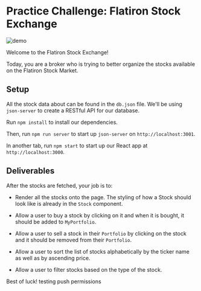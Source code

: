 # Practice Challenge: Flatiron Stock Exchange

![demo](https://curriculum-content.s3.amazonaws.com/phase-2/react-hooks-practice-stocks/stocks.gif)

Welcome to the Flatiron Stock Exchange!

Today, you are a broker who is trying to better organize the stocks available on
the Flatiron Stock Market.

## Setup

All the stock data about can be found in the `db.json` file. We'll
be using `json-server` to create a RESTful API for our database.

Run `npm install` to install our dependencies.

Then, run `npm run server` to start up `json-server` on `http://localhost:3001`.

In another tab, run `npm start` to start up our React app at `http://localhost:3000`.

## Deliverables

After the stocks are fetched, your job is to:

- Render all the stocks onto the page. The styling of how a Stock should look
  like is already in the `Stock` component.

- Allow a user to buy a stock by clicking on it and when it is bought, it should
  be added to `MyPortfolio`.

- Allow a user to sell a stock in their `Portfolio` by clicking on the stock and
  it should be removed from their `Portfolio`.

- Allow a user to sort the list of stocks alphabetically by the ticker name as
  well as by ascending price.

- Allow a user to filter stocks based on the type of the stock.

Best of luck!
testing push permissions